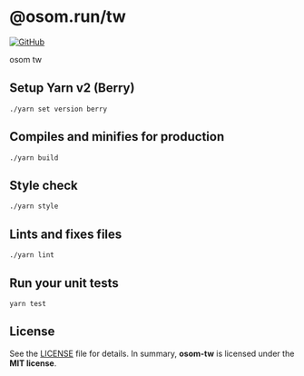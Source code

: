 # @osom.run/tw

[![GitHub](https://img.shields.io/github/license/osom8979/osom-tw?style=flat-square)](https://github.com/osom8979/osom-tw/)

osom tw

## Setup Yarn v2 (Berry)

```shell
./yarn set version berry
```

## Compiles and minifies for production

```shell
./yarn build
```

## Style check

```shell
./yarn style
```

## Lints and fixes files

```shell
./yarn lint
```

## Run your unit tests

```shell
yarn test
```

## License

See the [LICENSE](./LICENSE) file for details. In summary,
**osom-tw** is licensed under the **MIT license**.
